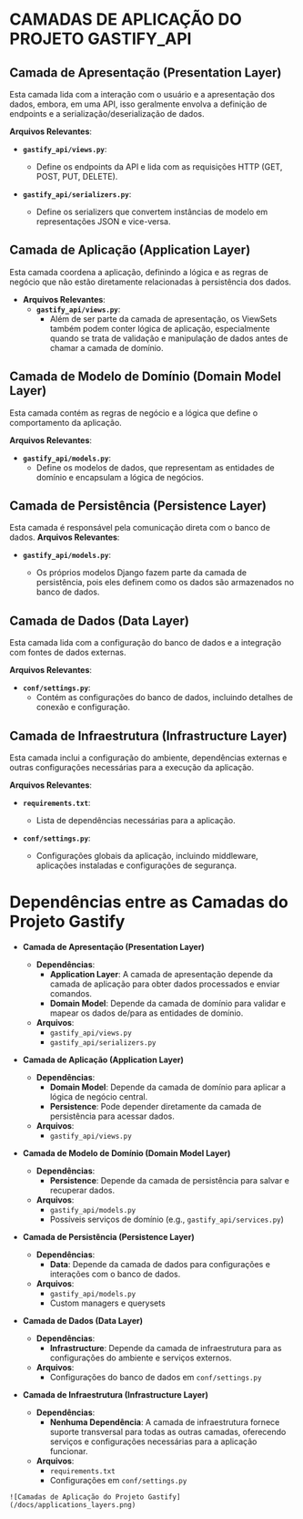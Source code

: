 # CAMADAS DE APLICAÇÃO DO PROJETO GASTIFY_API




## Camada de Apresentação (Presentation Layer)
Esta camada lida com a interação com o usuário e a apresentação dos dados, embora, em uma API, isso geralmente envolva a definição de endpoints e a serialização/deserialização de dados.

**Arquivos Relevantes**:

-   **`gastify_api/views.py`**:

    -   Define os endpoints da API e lida com as requisições HTTP 	(GET, POST, PUT, DELETE).
   - **`gastify_api/serializers.py`**:
       -  Define os serializers que convertem instâncias de modelo em representações JSON e vice-versa.

## Camada de Aplicação (Application Layer)

Esta camada coordena a aplicação, definindo a lógica e as regras de negócio que não estão diretamente relacionadas à persistência dos dados.

-   **Arquivos Relevantes**:
    -   **`gastify_api/views.py`**:
        -   Além de ser parte da camada de apresentação, os ViewSets também podem conter lógica de aplicação, especialmente quando se trata de validação e manipulação de dados antes de chamar a camada de domínio.

## Camada de Modelo de Domínio (Domain Model Layer)
Esta camada contém as regras de negócio e a lógica que define o comportamento da aplicação.

**Arquivos Relevantes**:

-   **`gastify_api/models.py`**:
    -   Define os modelos de dados, que representam as entidades de domínio e encapsulam a lógica de negócios.

## Camada de Persistência (Persistence Layer)
Esta camada é responsável pela comunicação direta com o banco de dados.
**Arquivos Relevantes**:

-   **`gastify_api/models.py`**:
    
    -   Os próprios modelos Django fazem parte da camada de persistência, pois eles definem como os dados são armazenados no banco de dados.

## Camada de Dados (Data Layer)

Esta camada lida com a configuração do banco de dados e a integração com fontes de dados externas.

**Arquivos Relevantes**:

-   **`conf/settings.py`**:
    -   Contém as configurações do banco de dados, incluindo detalhes de conexão e configuração.

## Camada de Infraestrutura (Infrastructure Layer)

Esta camada inclui a configuração do ambiente, dependências externas e outras configurações necessárias para a execução da aplicação.

**Arquivos Relevantes**:

-   **`requirements.txt`**:
    
    -   Lista de dependências necessárias para a aplicação.
- **`conf/settings.py`**:

    - Configurações globais da aplicação, incluindo middleware, aplicações instaladas e configurações de segurança.

# 
# Dependências entre as Camadas do Projeto Gastify

-   **Camada de Apresentação (Presentation Layer)**
    
    -   **Dependências**:
        -   **Application Layer**: A camada de apresentação depende da camada de aplicação para obter dados processados e enviar comandos.
        -   **Domain Model**: Depende da camada de domínio para validar e mapear os dados de/para as entidades de domínio.
    -   **Arquivos**:
        -   `gastify_api/views.py`
        -   `gastify_api/serializers.py`
        
-   **Camada de Aplicação (Application Layer)**
    
    -   **Dependências**:
        -   **Domain Model**: Depende da camada de domínio para aplicar a lógica de negócio central.
        -   **Persistence**: Pode depender diretamente da camada de persistência para acessar dados.
    -   **Arquivos**:
        -   `gastify_api/views.py`
-   **Camada de Modelo de Domínio (Domain Model Layer)**
    
    -   **Dependências**:
        -   **Persistence**: Depende da camada de persistência para salvar e recuperar dados.
    -   **Arquivos**:
        -   `gastify_api/models.py`
        -   Possíveis serviços de domínio (e.g., `gastify_api/services.py`)
-   **Camada de Persistência (Persistence Layer)**
    
    -   **Dependências**:
        -   **Data**: Depende da camada de dados para configurações e interações com o banco de dados.
    -   **Arquivos**:
        -   `gastify_api/models.py`
        -   Custom managers e querysets
-   **Camada de Dados (Data Layer)**
    
    -   **Dependências**:
        -   **Infrastructure**: Depende da camada de infraestrutura para as configurações do ambiente e serviços externos.
    -   **Arquivos**:
        -   Configurações do banco de dados em `conf/settings.py`
-   **Camada de Infraestrutura (Infrastructure Layer)**
    
    -   **Dependências**:
        -   **Nenhuma Dependência**: A camada de infraestrutura fornece suporte transversal para todas as outras camadas, oferecendo serviços e configurações necessárias para a aplicação funcionar.
    -   **Arquivos**:
        -   `requirements.txt`
        -   Configurações em `conf/settings.py`
    
`![Camadas de Aplicação do Projeto Gastify](/docs/applications_layers.png)`
